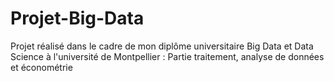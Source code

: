 # Projet-Big-Data
Projet réalisé dans le cadre de mon diplôme universitaire Big Data et Data Science à l'université de Montpellier : Partie traitement, analyse de données et économétrie
